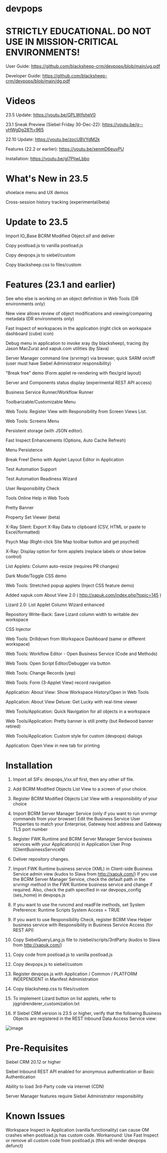 # devpops

# STRICTLY EDUCATIONAL. DO NOT USE IN MISSION-CRITICAL ENVIRONMENTS!

User Guide: https://github.com/blacksheep-crm/devpops/blob/main/ug.pdf

Developer Guide: https://github.com/blacksheep-crm/devpops/blob/main/dg.pdf

# Videos

23.5 Update: https://youtu.be/GPLWjfsheV0

23.1 Sneak Preview (Siebel Friday 30-Dec-22): https://youtu.be/g--vHWgDg28?t=965

22.10 Update: https://youtu.be/zocUBVYdM2k

Features (22.2 or earlier): https://youtu.be/xenmD6euvPU

Installation: https://youtu.be/gl7PljwLbbo

# What's New in 23.5

shoelace menu and UX demos

Cross-session history tracking (experimental/beta)

# Update to 23.5

Import IO_Base BCRM Modified Object.sif and deliver

Copy postload.js to vanilla postload.js

Copy devpops.js to siebel/custom

Copy blacksheep.css to files/custom

# Features (23.1 and earlier)

See who else is working on an object definition in Web Tools (DR environments only)

New view allows review of object modifications and viewing/comparing metadata (DR environments only)

Fast Inspect of workspaces in the application (right click on workspace dashboard (cube) icon)

Debug menu in application to invoke xray (by blacksheep), tracing (by Jason MacZura) and xapuk.com utilities (by Slava)

Server Manager command line (srvrmgr) via browser, quick SARM on/off (user must have Siebel Administrator responsibility)

"Break free" demo (Form applet re-rendering with flex/grid layout)

Server and Components status display (experimental REST API access)

Business Service Runner/Workflow Runner

Toolbarizable/Customizable Menu

Web Tools: Register View with Responsibility from Screen Views List.

Web Tools: Screens Menu

Persistent storage (with JSON editor).

Fast Inspect Enhancements (Options, Auto Cache Refresh)

Menu Persistence

Break Free! Demo with Applet Layout Editor in Application

Test Automation Support

Test Automation Readiness Wizard

User Responsibility Check

Tools Online Help in Web Tools

Pretty Banner

Property Set Viewer (beta)

X-Ray Silent: Export X-Ray Data to clipboard (CSV, HTML or paste to Excel/formatted)

Psych Map (Right-click Site Map toolbar button and get psyched)

X-Ray: Display option for form applets (replace labels or show below control)

List Applets: Column auto-resize (requires PR changes)

Dark Mode/Toggle CSS demo

Web Tools: Stretched popup applets (Inject CSS feature demo)

Added xapuk.com About View 2.0 ( http://xapuk.com/index.php?topic=145 )

Lizard 2.0: List Applet Column Wizard enhanced

Repository Write-Back: Save Lizard column width to writable dev workspace

CSS Injector

Web Tools: Drilldown from Workspace Dashboard (same or different workspace)

Web Tools: Workflow Editor - Open Business Service (Code and Methods)

Web Tools: Open Script Editor/Debugger via button

Web Tools: Change Records (yep)

Web Tools: Form (3-Applet View) record navigation

Application: About View: Show Workspace History/Open in Web Tools

Application: About View Deluxe: Get Lucky with real-time viewer

Web Tools/Application: Quick Navigation for all objects in a workspace

Web Tools/Application: Pretty banner is still pretty (but Redwood banner retired)

Web Tools/Application: Custom style for custom (devpops) dialogs

Application: Open View in new tab for printing

# Installation

1. Import all SIFs: devpops_Vxx.sif first, then any other sif file.

2. Add BCRM Modified Objects List View to a screen of your choice.

3. Register BCRM Modified Objects List View with a responsibility of your choice

4. Import BCRM Server Manager Service (only if you want to run srvrmgr commands from your browser)
   Edit the Business Service User Properties to match your Enterprise, Gateway host address and Gateway TLS port number 

5. Register FWK Runtime and BCRM Server Manager Service business services with your Application(s) in Application User Prop (ClientBusinessServiceN)

6. Deliver repository changes.

7. Import FWK Runtime business service (XML) in Client-side Business Service admin view (kudos to Slava from http://xapuk.com/)
   If you use the BCRM Server Manager Service, check the default path in the srvrmgr method in the FWK Runtime business service and change if required.
   Also, check the path specified in var devpops_config (ses_home) in devpops.js

8. If you want to use the runcmd and readFile methods, set System Preference: Runtime Scripts System Access = TRUE

9. If you want to use Responsibility Check, register BCRM View Helper business service with Responsibility in Business Service Access (for REST API)

10. Copy SiebelQueryLang.js file to /siebel/scripts/3rdParty (kudos to Slava from http://xapuk.com/)

11. Copy code from postload.js to vanilla postload.js

12. Copy devpops.js to siebel/custom

13. Register devpops.js with Application / Common / PLATFORM INDEPENDENT in Manifest Administration

14. Copy blacksheep.css to files/custom

15. To implement Lizard button on list applets, refer to jqgridrenderer_customization.txt

16. If Siebel CRM version is 23.5 or higher, verify that the following Business Objects are registered in the REST Inbound Data Access Service view:

![image](https://github.com/blacksheep-crm/devpops/assets/31369901/3bc2993c-f3bd-4038-a2f4-b13c26868468)



# Pre-Requisites

Siebel CRM 20.12 or higher

Siebel Inbound REST API enabled for anonymous authentication or Basic Authentication

Ability to load 3rd-Party code via internet (CDN)

Server Manager features require Siebel Administrator responsibility

# Known Issues

Workspace Inspect in Application (vanilla functionality) can cause OM crashes when postload.js has custom code.
Workaround: Use Fast Inspect or remove all custom code from postload.js (this will render devpops defunct)


